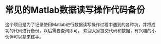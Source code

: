 # 常见的Matlab数据读写操作代码备份
这个项目是为了记录使用Matlab进行数据读写操作过程中遇到的各种坑，并将成功的代码进行备份，以后需要查询即可。
欢迎大家提交代码和数据，有兴趣的小伙伴可以拿来练手。
